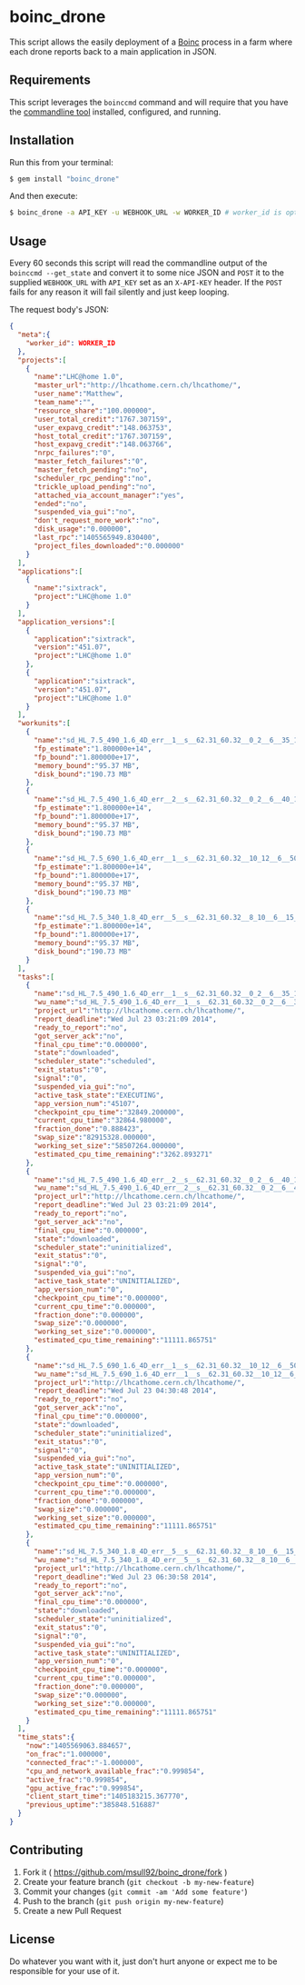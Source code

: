 # boinc_drone
This script allows the easily deployment of a [Boinc](https://boinc.berkeley.edu) process in a farm where each drone reports back to a main application in JSON.

## Requirements
This script leverages the `boinccmd` command and will require that you have the [commandline tool](http://boinc.berkeley.edu/wiki/Boinccmd_tool) installed, configured, and running.

## Installation
Run this from your terminal:

```bash
$ gem install "boinc_drone"
```

And then execute:

```bash
$ boinc_drone -a API_KEY -u WEBHOOK_URL -w WORKER_ID # worker_id is optional, it's included for the app this was made for
```

## Usage
Every 60 seconds this script will read the commandline output of the `boinccmd --get_state` and convert it to some nice JSON and `POST` it to the supplied `WEBHOOK_URL` with `API_KEY` set as an `X-API-KEY` header. If the `POST` fails for any reason it will fail silently and just keep looping.

The request body's JSON:
```json
{
  "meta":{
    "worker_id": WORKER_ID
  },
  "projects":[
    {
      "name":"LHC@home 1.0",
      "master_url":"http://lhcathome.cern.ch/lhcathome/",
      "user_name":"Matthew",
      "team_name":"",
      "resource_share":"100.000000",
      "user_total_credit":"1767.307159",
      "user_expavg_credit":"148.063753",
      "host_total_credit":"1767.307159",
      "host_expavg_credit":"148.063766",
      "nrpc_failures":"0",
      "master_fetch_failures":"0",
      "master_fetch_pending":"no",
      "scheduler_rpc_pending":"no",
      "trickle_upload_pending":"no",
      "attached_via_account_manager":"yes",
      "ended":"no",
      "suspended_via_gui":"no",
      "don't_request_more_work":"no",
      "disk_usage":"0.000000",
      "last_rpc":"1405565949.830400",
      "project_files_downloaded":"0.000000"
    }
  ],
  "applications":[
    {
      "name":"sixtrack",
      "project":"LHC@home 1.0"
    }
  ],
  "application_versions":[
    {
      "application":"sixtrack",
      "version":"451.07",
      "project":"LHC@home 1.0"
    },
    {
      "application":"sixtrack",
      "version":"451.07",
      "project":"LHC@home 1.0"
    }
  ],
  "workunits":[
    {
      "name":"sd_HL_7.5_490_1.6_4D_err__1__s__62.31_60.32__0_2__6__35_1_sixvf_boinc7",
      "fp_estimate":"1.800000e+14",
      "fp_bound":"1.800000e+17",
      "memory_bound":"95.37 MB",
      "disk_bound":"190.73 MB"
    },
    {
      "name":"sd_HL_7.5_490_1.6_4D_err__2__s__62.31_60.32__0_2__6__40_1_sixvf_boinc110",
      "fp_estimate":"1.800000e+14",
      "fp_bound":"1.800000e+17",
      "memory_bound":"95.37 MB",
      "disk_bound":"190.73 MB"
    },
    {
      "name":"sd_HL_7.5_690_1.6_4D_err__1__s__62.31_60.32__10_12__6__50_1_sixvf_boinc95",
      "fp_estimate":"1.800000e+14",
      "fp_bound":"1.800000e+17",
      "memory_bound":"95.37 MB",
      "disk_bound":"190.73 MB"
    },
    {
      "name":"sd_HL_7.5_340_1.8_4D_err__5__s__62.31_60.32__8_10__6__15_1_sixvf_boinc479",
      "fp_estimate":"1.800000e+14",
      "fp_bound":"1.800000e+17",
      "memory_bound":"95.37 MB",
      "disk_bound":"190.73 MB"
    }
  ],
  "tasks":[
    {
      "name":"sd_HL_7.5_490_1.6_4D_err__1__s__62.31_60.32__0_2__6__35_1_sixvf_boinc7_1",
      "wu_name":"sd_HL_7.5_490_1.6_4D_err__1__s__62.31_60.32__0_2__6__35_1_sixvf_boinc7",
      "project_url":"http://lhcathome.cern.ch/lhcathome/",
      "report_deadline":"Wed Jul 23 03:21:09 2014",
      "ready_to_report":"no",
      "got_server_ack":"no",
      "final_cpu_time":"0.000000",
      "state":"downloaded",
      "scheduler_state":"scheduled",
      "exit_status":"0",
      "signal":"0",
      "suspended_via_gui":"no",
      "active_task_state":"EXECUTING",
      "app_version_num":"45107",
      "checkpoint_cpu_time":"32849.200000",
      "current_cpu_time":"32864.980000",
      "fraction_done":"0.888423",
      "swap_size":"82915328.000000",
      "working_set_size":"58507264.000000",
      "estimated_cpu_time_remaining":"3262.893271"
    },
    {
      "name":"sd_HL_7.5_490_1.6_4D_err__2__s__62.31_60.32__0_2__6__40_1_sixvf_boinc110_0",
      "wu_name":"sd_HL_7.5_490_1.6_4D_err__2__s__62.31_60.32__0_2__6__40_1_sixvf_boinc110",
      "project_url":"http://lhcathome.cern.ch/lhcathome/",
      "report_deadline":"Wed Jul 23 03:21:09 2014",
      "ready_to_report":"no",
      "got_server_ack":"no",
      "final_cpu_time":"0.000000",
      "state":"downloaded",
      "scheduler_state":"uninitialized",
      "exit_status":"0",
      "signal":"0",
      "suspended_via_gui":"no",
      "active_task_state":"UNINITIALIZED",
      "app_version_num":"0",
      "checkpoint_cpu_time":"0.000000",
      "current_cpu_time":"0.000000",
      "fraction_done":"0.000000",
      "swap_size":"0.000000",
      "working_set_size":"0.000000",
      "estimated_cpu_time_remaining":"11111.865751"
    },
    {
      "name":"sd_HL_7.5_690_1.6_4D_err__1__s__62.31_60.32__10_12__6__50_1_sixvf_boinc95_1",
      "wu_name":"sd_HL_7.5_690_1.6_4D_err__1__s__62.31_60.32__10_12__6__50_1_sixvf_boinc95",
      "project_url":"http://lhcathome.cern.ch/lhcathome/",
      "report_deadline":"Wed Jul 23 04:30:48 2014",
      "ready_to_report":"no",
      "got_server_ack":"no",
      "final_cpu_time":"0.000000",
      "state":"downloaded",
      "scheduler_state":"uninitialized",
      "exit_status":"0",
      "signal":"0",
      "suspended_via_gui":"no",
      "active_task_state":"UNINITIALIZED",
      "app_version_num":"0",
      "checkpoint_cpu_time":"0.000000",
      "current_cpu_time":"0.000000",
      "fraction_done":"0.000000",
      "swap_size":"0.000000",
      "working_set_size":"0.000000",
      "estimated_cpu_time_remaining":"11111.865751"
    },
    {
      "name":"sd_HL_7.5_340_1.8_4D_err__5__s__62.31_60.32__8_10__6__15_1_sixvf_boinc479_0",
      "wu_name":"sd_HL_7.5_340_1.8_4D_err__5__s__62.31_60.32__8_10__6__15_1_sixvf_boinc479",
      "project_url":"http://lhcathome.cern.ch/lhcathome/",
      "report_deadline":"Wed Jul 23 06:30:58 2014",
      "ready_to_report":"no",
      "got_server_ack":"no",
      "final_cpu_time":"0.000000",
      "state":"downloaded",
      "scheduler_state":"uninitialized",
      "exit_status":"0",
      "signal":"0",
      "suspended_via_gui":"no",
      "active_task_state":"UNINITIALIZED",
      "app_version_num":"0",
      "checkpoint_cpu_time":"0.000000",
      "current_cpu_time":"0.000000",
      "fraction_done":"0.000000",
      "swap_size":"0.000000",
      "working_set_size":"0.000000",
      "estimated_cpu_time_remaining":"11111.865751"
    }
  ],
  "time_stats":{
    "now":"1405569063.884657",
    "on_frac":"1.000000",
    "connected_frac":"-1.000000",
    "cpu_and_network_available_frac":"0.999854",
    "active_frac":"0.999854",
    "gpu_active_frac":"0.999854",
    "client_start_time":"1405183215.367770",
    "previous_uptime":"385848.516887"
  }
}
```

## Contributing

1. Fork it ( https://github.com/msull92/boinc_drone/fork )
2. Create your feature branch (`git checkout -b my-new-feature`)
3. Commit your changes (`git commit -am 'Add some feature'`)
4. Push to the branch (`git push origin my-new-feature`)
5. Create a new Pull Request

## License
Do whatever you want with it, just don't hurt anyone or expect me to be responsible for your use of it.
